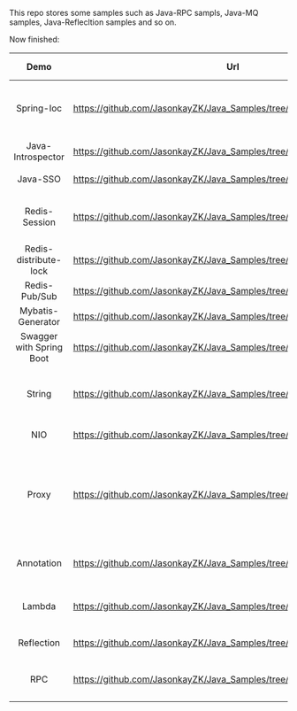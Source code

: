 This repo stores some samples such as Java-RPC sampls, Java-MQ samples, Java-Reflecltion samples and so on.

Now finished: 

|           Demo           | Url                                                          | Last Modified |                           Comment                            |
| :----------------------: | ------------------------------------------------------------ | :-----------: | :----------------------------------------------------------: |
|        Spring-Ioc        | https://github.com/JasonkayZK/Java_Samples/tree/spring-ioc   |  2020-03-02   | 文章: [实现一个简单的SpringIOC容器](https://jasonkayzk.github.io/2020/03/02/实现一个简单的SpringIOC容器/) |
|    Java-Introspector     | https://github.com/JasonkayZK/Java_Samples/tree/java-introspector |  2020-03-02   | 文章: [Java的内省技术](https://jasonkayzk.github.io/2020/03/02/Java的内省技术/) |
|         Java-SSO         | https://github.com/JasonkayZK/Java_Samples/tree/java-sso     |  2020-02-12   |                        **UNFINISHED**                        |
|      Redis-Session       | https://github.com/JasonkayZK/Java_Samples/tree/redis-session |  2020-02-10   |               使用: Spring-session-data-redis                |
|  Redis-distribute-lock   | https://github.com/JasonkayZK/Java_Samples/tree/redis-distribute-lock |  2020-02-09   |                                                              |
|      Redis-Pub/Sub       | https://github.com/JasonkayZK/Java_Samples/tree/redis-pub/sub |  2020-02-09   |                                                              |
|    Mybatis-Generator     | https://github.com/JasonkayZK/Java_Samples/tree/mybatis-generator |  2020-01-15   |                                                              |
| Swagger with Spring Boot | https://github.com/JasonkayZK/Java_Samples/tree/swagger      |  2020-01-02   |                                                              |
|          String          | https://github.com/JasonkayZK/Java_Samples/tree/java-string  |  2019-10-02   | 文章: [为什么在Java中String被设计为不可变](https://jasonkayzk.github.io/2019/10/01/为什么在Java中String被设计为不可变/) |
|           NIO            | https://github.com/JasonkayZK/Java_Samples/tree/master/src/main/java/nio |  2019-09-25   |                                                              |
|          Proxy           | https://github.com/JasonkayZK/Java_Samples/tree/java-proxy   |  2019-09-18   | 包括: 静态/动态(JDK/CGLib)<br />文章: [Java中的代理模式-静态代理与动态代理](https://jasonkayzk.github.io/2019/09/18/Java中的代理模式-静态代理与动态代理/) |
|        Annotation        | https://github.com/JasonkayZK/Java_Samples/tree/java-annotation |  2019-09-18   | 文章: [Java Annotation总结](https://jasonkayzk.github.io/2019/09/17/Java-Annotation总结/) |
|          Lambda          | https://github.com/JasonkayZK/Java_Samples/tree/java-lambda  |  2019-09-16   | 文章: [Lambda表达式总结](https://jasonkayzk.github.io/2019/09/16/Lambda表达式总结/) |
|        Reflection        | https://github.com/JasonkayZK/Java_Samples/tree/java-reflection |  2019-09-14   | 文章: [Java反射基础总结](https://jasonkayzk.github.io/2019/09/14/Java反射基础总结/) |
|           RPC            | https://github.com/JasonkayZK/Java_Samples/tree/java-rpc     |  2019-09-14   | 文章: [Java实现的一个原生RPC例子](https://jasonkayzk.github.io/2019/09/13/Java实现的一个原生RPC例子/) |
